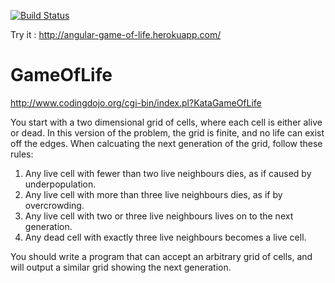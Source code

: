 [![Build Status](https://travis-ci.org/cpuy/angular-game-of-life.svg?branch=master)](https://travis-ci.org/cpuy/angular-game-of-life)

Try it : http://angular-game-of-life.herokuapp.com/

# GameOfLife
http://www.codingdojo.org/cgi-bin/index.pl?KataGameOfLife

 You start with a two dimensional grid of cells, where each cell is either alive or dead. In this version of the problem, the grid is finite, and no life can exist off the edges. When calcuating the next generation of the grid, follow these rules:

   1. Any live cell with fewer than two live neighbours dies, as if caused by underpopulation.
   2. Any live cell with more than three live neighbours dies, as if by overcrowding.
   3. Any live cell with two or three live neighbours lives on to the next generation.
   4. Any dead cell with exactly three live neighbours becomes a live cell.

You should write a program that can accept an arbitrary grid of cells, and will output a similar grid showing the next generation.
